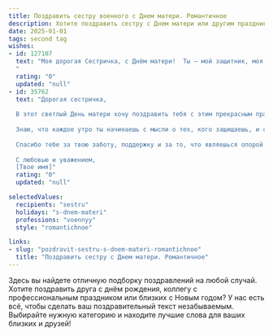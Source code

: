 ```yaml
---
title: Поздравить сестру военного с Днем матери. Романтичное
description: Хотите поздравить сестру с Днем матери или другим праздником? Наш ИИ создаст незабываемое поздравление, а вы обязательно выделитесь среди других.  
date: 2025-01-01
tags: second tag
wishes:
- id: 127107
  text: "Моя дорогая Сестричка, с Днём матери!  Ты – мой защитник, моя гордость, моя невероятная сестра, которая, несмотря на суровую военную службу, хранит в сердце такую безграничную нежность и любовь.  Пусть этот день будет полон света, радости и самых тёплых объятий. Твоя сила и мужество вдохновляют меня, а твоя любовь – согревает.  Счастья тебе, моя любимая!
  "
  rating: "0"
  updated: "null"
- id: 35762
  text: "Дорогая сестричка,
  
  В этот светлый День матери хочу поздравить тебя с этим прекрасным праздником! Ты — не только замечательная сестра, но и исключительная женщина, берущая на себя тяжёлые испытания военной службы. Твоя сила, отвага и стойкость вдохновляют не только близких, но и всех, кто тебя знает.
  
  Знаю, что каждое утро ты начинаешь с мысли о тех, кого защищаешь, и с любовью к своей семье. Пусть твое сердце всегда будет наполнено теплом, а каждый миг, проведённый с близкими, будет источником счастья. Ты достойна настоящего счастья, любви и гармонии в жизни.
  
  Спасибо тебе за твою заботу, поддержку и за то, что являешься опорой для всей нашей семьи. Желаю тебе не только профессиональных успехов, но и удачи в личной жизни. Пусть рядом будет лишь любовь, понимание и счастье.
  
  С любовью и уважением,
  [Твое имя]"
  rating: "0"
  updated: "null"

selectedValues:
  recipients: "sestru"
  holidays: "s-dnem-materi"
  professions: "voennyy"
  style: "romantichnoe"

links:
- slug: "pozdravit-sestru-s-dnem-materi-romantichnoe"
  title: "Поздравить сестру с Днем матери. Романтичное"
---
```


Здесь вы найдете отличную подборку поздравлений на любой случай.
Хотите поздравить друга с днём рождения, коллегу с профессиональным праздником или близких с Новым годом? У нас есть всё, чтобы сделать ваш поздравительный текст незабываемым. Выбирайте нужную категорию и находите лучшие слова для ваших близких и друзей!
